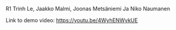 R1 Trinh Le, Jaakko Malmi, Joonas Metsäniemi Ja Niko Naumanen

Link to demo video: https://youtu.be/4WyhENWykUE
